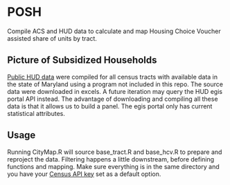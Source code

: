 # POSH
Compile ACS and HUD data to calculate and map Housing Choice Voucher assisted share of units by tract.

## Picture of Subsidized Households
[Public HUD data](https://www.huduser.gov/portal/datasets/assthsg.html) were compiled for all census tracts with available data in the state of Maryland using a program not included in this repo. The source data were downloaded in excels. A future iteration may query the HUD egis portal API instead. The advantage of downloading and compiling all these data is that it allows us to build a panel. The egis portal only has current statistical attributes.

## Usage
Running CityMap.R will source base_tract.R and base_hcv.R to prepare and reproject the data. Filtering happens a little downstream, before defining functions and mapping. Make sure everything is in the same directory and you have your [Census API key](https://api.census.gov/data/key_signup.html) set as a default option. 
